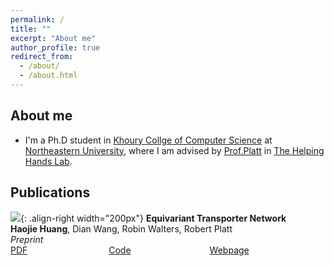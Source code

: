 ```yaml
---
permalink: /
title: ""
excerpt: "About me"
author_profile: true
redirect_from: 
  - /about/
  - /about.html
---
```

## About me
* I'm a Ph.D student in [Khoury Collge of Computer Science](https://www.khoury.northeastern.edu) at [Northeastern University](https://www.northeastern.edu), where I am advised by
[Prof.Platt](http://www.ccs.neu.edu/home/rplatt/) in [The Helping Hands Lab](https://www2.ccs.neu.edu/research/helpinghands/).

## Publications
![](images/equi_transporter.png){: .align-right width="200px"}
**Equivariant Transporter Network**  
**Haojie Huang**, Dian Wang, Robin Walters, Robert Platt  
*Preprint*  
[PDF](https://arxiv.org/pdf/2202.09400) &nbsp; &nbsp; &nbsp; &nbsp; &nbsp; &nbsp; &nbsp; &nbsp; &nbsp; &nbsp; &nbsp; &nbsp; &nbsp; &nbsp; &nbsp; &nbsp;
[Code]() &nbsp; &nbsp; &nbsp; &nbsp; &nbsp; &nbsp; &nbsp; &nbsp; &nbsp; &nbsp; &nbsp; &nbsp;&nbsp; &nbsp; &nbsp; &nbsp;
[Webpage]()
` `  
` `  
